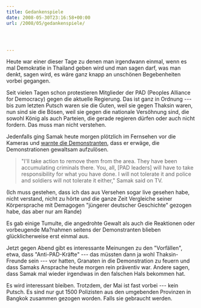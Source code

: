 ```yaml
---
title: Gedankenspiele
date: 2008-05-30T23:16:58+00:00
url: /2008/05/gedankenspiele/




---
```

Heute war einer dieser Tage zu denen man irgendwann einmal, wenn es mal Demokratie in Thailand geben wird und man sagen darf, was man denkt, sagen wird, es wäre ganz knapp an unschönen Begebenheiten vorbei gegangen.

Seit vielen Tagen schon protestieren Mitglieder der <span class="caps">PAD</span> (Peoples Alliance for Democracy) gegen die aktuelle Regierung. Das ist ganz in Ordnung --- bis zum letzten Putsch waren sie die Guten, weil sie gegen Thaksin waren, nun sind sie die Bösen, weil sie gegen die nationale Versöhnung sind, die sowohl König als auch Parteien, die gerade regieren dürfen oder auch nicht fordern. Das muss man nicht verstehen.

Jedenfalls ging Samak heute morgen plötzlich im Fernsehen vor die Kameras und [warnte die Demonstranten][1], dass er erwäge, die Demonstrationen gewaltsam aufzulösen.

> "I'll take action to remove them from the area. They have been accumulating criminals there. You, all, [PAD leaders] will have to take responsibility for what you have done. I will not tolerate it and police and soldiers will not tolerate it either," Samak said on TV.

(Ich muss gestehen, dass ich das aus Versehen sogar live gesehen habe, nicht verstand, nicht zu hörte und die ganze Zeit Vergleiche seiner Körpersprache mit Demagogen "jüngerer deutscher Geschichte" gezogen habe, das aber nur am Rande)

Es gab einige Tumulte, die angedrohte Gewalt als auch die Reaktionen oder vorbeugende Ma?nahmen seitens der Demonstranten blieben glücklicherweise erst einmal aus.

Jetzt gegen Abend gibt es interessante Meinungen zu den "Vorfällen", etwa, dass "Anti-<span class="caps">PAD</span>-Kräfte" --- das müssten dann ja wohl Thaksin-Freunde sein --- vor hatten, Granaten in die Demonstration zu feuern und dass Samaks Ansprache heute morgen rein präventiv war. Andere sagen, dass Samak mal wieder irgendwas in den falschen Hals bekommen hat.

Es wird interessant bleiben. Trotzdem, der Mai ist fast vorbei --- kein Putsch. Es sind nur gut 1500 Polizisten aus den umgebenden Provinzen in Bangkok zusammen gezogen worden. Falls sie gebraucht werden.

 [1]: http://nationmultimedia.com/2008/05/31/politics/politics_30074466.php
